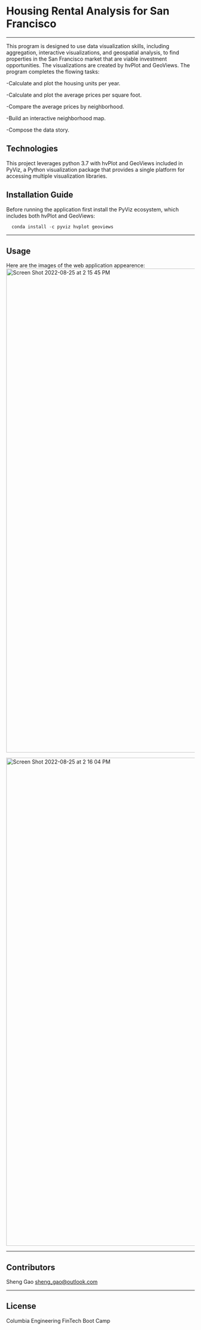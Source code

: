 # Housing Rental Analysis for San Francisco
---
This program is designed to use data visualization skills, including aggregation, interactive visualizations, and geospatial analysis, to find properties in the San Francisco market that are viable investment opportunities. The visualizations are created by hvPlot and GeoViews. The program completes the flowing tasks:


-Calculate and plot the housing units per year.

-Calculate and plot the average prices per square foot.

-Compare the average prices by neighborhood.

-Build an interactive neighborhood map.

-Compose the data story.

## Technologies

This project leverages python 3.7 with hvPlot and GeoViews included in PyViz, a Python visualization package that provides a single platform for accessing multiple visualization libraries. 


## Installation Guide

Before running the application first install the PyViz ecosystem, which includes both hvPlot and GeoViews:

```python
  conda install -c pyviz hvplot geoviews
```

---

## Usage

Here are the images of the web application appearence:
<img width="1289" alt="Screen Shot 2022-08-25 at 2 15 45 PM" src="https://user-images.githubusercontent.com/107383254/186739369-365c299b-b1f2-48f3-a275-5978279d7a89.png">



<img width="1300" alt="Screen Shot 2022-08-25 at 2 16 04 PM" src="https://user-images.githubusercontent.com/107383254/186739392-5f367187-6111-4e04-b613-6c341d526d51.png">


---

## Contributors

Sheng Gao
sheng_gao@outlook.com

---

## License

Columbia Engineering FinTech Boot Camp
